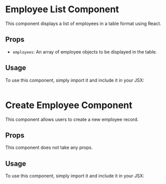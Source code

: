 # Employee List Component

This component displays a list of employees in a table format using React.

## Props

- `employees`: An array of employee objects to be displayed in the table.

## Usage

To use this component, simply import it and include it in your JSX:

```jsx

```

# Create Employee Component

This component allows users to create a new employee record.

## Props

This component does not take any props.

## Usage

To use this component, simply import it and include it in your JSX:

```jsx

```
